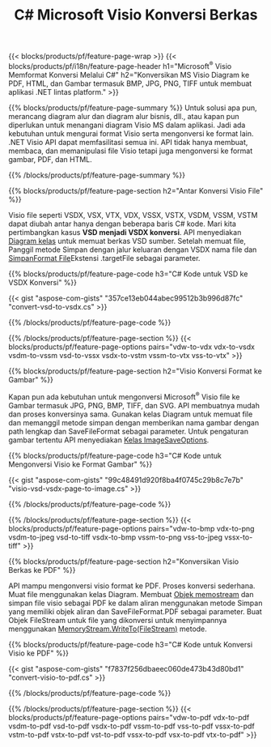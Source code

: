 ﻿---
title: C# Microsoft Visio Konversi Berkas
url: /id/net/conversion/
description: Konversi format Microsoft Visio VSDX VSX VTX VDX VSSX VSTX VSDM VSSM VSTM VDW VSD VSS VST ke PDF HTML dan Gambar dengan beberapa baris C# kode melalui .NET perpustakaan.
---
{{< blocks/products/pf/feature-page-wrap >}}
{{< blocks/products/pf/i18n/feature-page-header h1="Microsoft<sup>&reg;</sup> Visio Memformat Konversi Melalui C#" h2="Konversikan MS Visio Diagram ke PDF, HTML, dan Gambar termasuk BMP, JPG, PNG, TIFF untuk membuat aplikasi .NET lintas platform." >}}

{{% blocks/products/pf/feature-page-summary %}}
Untuk solusi apa pun, merancang diagram alur dan diagram alur bisnis, dll., atau kapan pun diperlukan untuk menangani diagram Visio MS dalam aplikasi. Jadi ada kebutuhan untuk mengurai format Visio serta mengonversi ke format lain. .NET Visio API dapat memfasilitasi semua ini. API tidak hanya membuat, membaca, dan memanipulasi file Visio tetapi juga mengonversi ke format gambar, PDF, dan HTML.

{{% /blocks/products/pf/feature-page-summary %}}

{{% blocks/products/pf/feature-page-section h2="Antar Konversi Visio File" %}}

Visio file seperti VSDX, VSX, VTX, VDX, VSSX, VSTX, VSDM, VSSM, VSTM dapat diubah antar hanya dengan beberapa baris C# kode. Mari kita pertimbangkan kasus **VSD menjadi VSDX konversi**. API menyediakan [Diagram kelas](https://apireference.aspose.com/diagram/net/aspose.diagram/diagram) untuk memuat berkas VSD sumber. Setelah memuat file, Panggil metode Simpan dengan jalur keluaran dengan VSDX nama file dan [SimpanFormat File](https://apireference.aspose.com/diagram/net/aspose.diagram/savefileformat)Ekstensi .targetFile sebagai parameter.

{{% blocks/products/pf/feature-page-code h3="C# Kode untuk VSD ke VSDX Konversi" %}}

{{< gist "aspose-com-gists" "357ce13eb044abec99512b3b996d87fc" "convert-vsd-to-vsdx.cs" >}}

{{% /blocks/products/pf/feature-page-code %}}

{{% /blocks/products/pf/feature-page-section %}}
{{< blocks/products/pf/feature-page-options pairs="vdw-to-vdx vdx-to-vsdx vsdm-to-vssm vsd-to-vssx vsdx-to-vstm vssm-to-vtx vss-to-vtx" >}}

{{% blocks/products/pf/feature-page-section h2="Visio Konversi Format ke Gambar" %}}

Kapan pun ada kebutuhan untuk mengonversi Microsoft<sup>&reg;</sup> Visio file ke Gambar termasuk JPG, PNG, BMP, TIFF, dan SVG. API membuatnya mudah dan proses konversinya sama. Gunakan kelas Diagram untuk memuat file dan memanggil metode simpan dengan memberikan nama gambar dengan path lengkap dan SaveFileFormat sebagai parameter. Untuk pengaturan gambar tertentu API menyediakan [Kelas ImageSaveOptions](https://apireference.aspose.com/diagram/net/aspose.diagram.saving/imagesaveoptions).

{{% blocks/products/pf/feature-page-code h3="C# Kode untuk Mengonversi Visio ke Format Gambar" %}}

{{< gist "aspose-com-gists" "99c48491d920f8ba4f0745c29b8c7e7b" "visio-vsd-vsdx-page-to-image.cs" >}}

{{% /blocks/products/pf/feature-page-code %}}

{{% /blocks/products/pf/feature-page-section %}}
{{< blocks/products/pf/feature-page-options pairs="vdw-to-bmp vdx-to-png vsdm-to-jpeg vsd-to-tiff vsdx-to-bmp vssm-to-png vss-to-jpeg vssx-to-tiff" >}}

{{% blocks/products/pf/feature-page-section h2="Konversikan Visio Berkas ke PDF" %}}

API mampu mengonversi visio format ke PDF. Proses konversi sederhana. Muat file menggunakan kelas Diagram. Membuat [Objek memostream](https://docs.microsoft.com/en-us/dotnet/api/system.io.memorystream) dan simpan file visio sebagai PDF ke dalam aliran menggunakan metode Simpan yang memiliki objek aliran dan SaveFileFormat.PDF sebagai parameter. Buat Objek FileStream untuk file yang dikonversi untuk menyimpannya menggunakan [MemoryStream.WriteTo(FileStream)](https://docs.microsoft.com/en-us/dotnet/api/system.io.memorystream.writeto?view=net-5.0#System_IO_MemoryStream_WriteTo_System_IO_Stream_) metode. 

{{% blocks/products/pf/feature-page-code h3="C# Kode untuk Konversi Visio ke PDF" %}}

{{< gist "aspose-com-gists" "f7837f256dbaeec060de473b43d80bd1" "convert-visio-to-pdf.cs" >}}

{{% /blocks/products/pf/feature-page-code %}}

{{% /blocks/products/pf/feature-page-section %}}
{{< blocks/products/pf/feature-page-options pairs="vdw-to-pdf vdx-to-pdf vsdm-to-pdf vsd-to-pdf vsdx-to-pdf vssm-to-pdf vss-to-pdf vssx-to-pdf vstm-to-pdf vstx-to-pdf vst-to-pdf vssx-to-pdf vsx-to-pdf vtx-to-pdf" >}}
